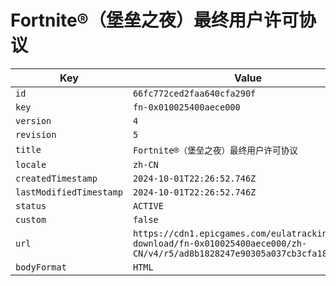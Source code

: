 # Fortnite®（堡垒之夜）最终用户许可协议

| Key | Value |
| --- | ----- |
| `id` | `66fc772ced2faa640cfa290f` |
| `key` | `fn-0x010025400aece000` |
| `version` | `4` |
| `revision` | `5` |
| `title` | `Fortnite®（堡垒之夜）最终用户许可协议` |
| `locale` | `zh-CN` |
| `createdTimestamp` | `2024-10-01T22:26:52.746Z` |
| `lastModifiedTimestamp` | `2024-10-01T22:26:52.746Z` |
| `status` | `ACTIVE` |
| `custom` | `false` |
| `url` | `https://cdn1.epicgames.com/eulatracking-download/fn-0x010025400aece000/zh-CN/v4/r5/ad8b1828247e90305a037cb3cfa185b7.pdf` |
| `bodyFormat` | `HTML` |
